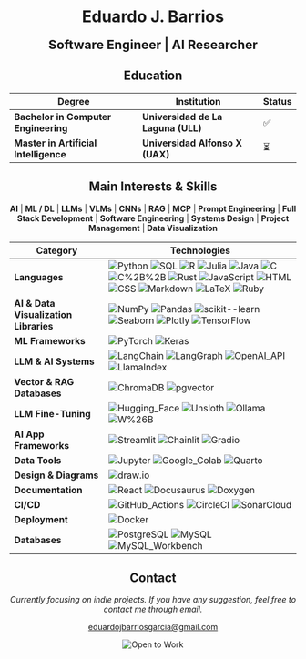 <div align="center">

<h1><strong>Eduardo J. Barrios</strong></h1>

<strong style="font-size: 22px;">
Software Engineer | AI Researcher
</strong>


## **Education**

| **Degree** | **Institution** | **Status** |
|---|---|---|
| **Bachelor in Computer Engineering** | **Universidad de La Laguna (ULL)** | ✅ |
| **Master in Artificial Intelligence** | **Universidad Alfonso X (UAX)** | ⏳ |

## **Main Interests & Skills**

**AI** | **ML / DL** | **LLMs** | **VLMs** | **CNNs** | **RAG** | **MCP** | **Prompt Engineering** | **Full Stack Development** | **Software Engineering** | **Systems Design** | **Project Management** | **Data Visualization**

| Category | Technologies |
|---|---|
| **Languages** | ![Python](https://img.shields.io/badge/Python-004d4d?style=for-the-badge) ![SQL](https://img.shields.io/badge/SQL-006060?style=for-the-badge) ![R](https://img.shields.io/badge/R-007373?style=for-the-badge) ![Julia](https://img.shields.io/badge/Julia-008686?style=for-the-badge) ![Java](https://img.shields.io/badge/Java-009999?style=for-the-badge) ![C](https://img.shields.io/badge/C-00acac?style=for-the-badge) ![C%2B%2B](https://img.shields.io/badge/C++-00bfbf?style=for-the-badge) ![Rust](https://img.shields.io/badge/Rust-00d2d2?style=for-the-badge) ![JavaScript](https://img.shields.io/badge/JavaScript-00e5e5?style=for-the-badge) ![HTML](https://img.shields.io/badge/HTML-00f7f7?style=for-the-badge) ![CSS](https://img.shields.io/badge/CSS-4dffff?style=for-the-badge) ![Markdown](https://img.shields.io/badge/Markdown-80ffff?style=for-the-badge) ![LaTeX](https://img.shields.io/badge/LaTeX-b3ffff?style=for-the-badge) ![Ruby](https://img.shields.io/badge/Ruby-e6ffff?style=for-the-badge) |
| **AI & Data Visualization Libraries** | ![NumPy](https://img.shields.io/badge/NumPy-004d4d?style=for-the-badge) ![Pandas](https://img.shields.io/badge/Pandas-006060?style=for-the-badge) ![scikit--learn](https://img.shields.io/badge/scikit--learn-007373?style=for-the-badge) ![Seaborn](https://img.shields.io/badge/Seaborn-008686?style=for-the-badge) ![Plotly](https://img.shields.io/badge/Plotly-009999?style=for-the-badge) ![TensorFlow](https://img.shields.io/badge/TensorFlow-00acac?style=for-the-badge) |
| **ML Frameworks** | ![PyTorch](https://img.shields.io/badge/PyTorch-004d4d?style=for-the-badge) ![Keras](https://img.shields.io/badge/Keras-006060?style=for-the-badge) |
| **LLM & AI Systems** | ![LangChain](https://img.shields.io/badge/LangChain-004d4d?style=for-the-badge) ![LangGraph](https://img.shields.io/badge/LangGraph-006060?style=for-the-badge) ![OpenAI_API](https://img.shields.io/badge/OpenAI_API-007373?style=for-the-badge) ![LlamaIndex](https://img.shields.io/badge/LlamaIndex-008686?style=for-the-badge) |
| **Vector & RAG Databases** | ![ChromaDB](https://img.shields.io/badge/ChromaDB-004d4d?style=for-the-badge) ![pgvector](https://img.shields.io/badge/pgvector-006060?style=for-the-badge) |
| **LLM Fine-Tuning** | ![Hugging_Face](https://img.shields.io/badge/Hugging_Face-004d4d?style=for-the-badge) ![Unsloth](https://img.shields.io/badge/Unsloth-006060?style=for-the-badge) ![Ollama](https://img.shields.io/badge/Ollama-007373?style=for-the-badge) ![W%26B](https://img.shields.io/badge/W%26B-008686?style=for-the-badge) |
| **AI App Frameworks** | ![Streamlit](https://img.shields.io/badge/Streamlit-004d4d?style=for-the-badge) ![Chainlit](https://img.shields.io/badge/Chainlit-006060?style=for-the-badge) ![Gradio](https://img.shields.io/badge/Gradio-007373?style=for-the-badge) |
| **Data Tools** | ![Jupyter](https://img.shields.io/badge/Jupyter-004d4d?style=for-the-badge) ![Google_Colab](https://img.shields.io/badge/Google_Colab-006060?style=for-the-badge) ![Quarto](https://img.shields.io/badge/Quarto-007373?style=for-the-badge) |
| **Design & Diagrams** | ![draw.io](https://img.shields.io/badge/draw.io-004d4d?style=for-the-badge) |
| **Documentation** | ![React](https://img.shields.io/badge/React-004d4d?style=for-the-badge) ![Docusaurus](https://img.shields.io/badge/Docusaurus-006060?style=for-the-badge) ![Doxygen](https://img.shields.io/badge/Doxygen-007373?style=for-the-badge) |
| **CI/CD** | ![GitHub_Actions](https://img.shields.io/badge/GitHub_Actions-004d4d?style=for-the-badge) ![CircleCI](https://img.shields.io/badge/CircleCI-006060?style=for-the-badge) ![SonarCloud](https://img.shields.io/badge/SonarCloud-007373?style=for-the-badge) |
| **Deployment** | ![Docker](https://img.shields.io/badge/Docker-004d4d?style=for-the-badge) |
| **Databases** | ![PostgreSQL](https://img.shields.io/badge/PostgreSQL-004d4d?style=for-the-badge) ![MySQL](https://img.shields.io/badge/MySQL-006060?style=for-the-badge) ![MySQL_Workbench](https://img.shields.io/badge/MySQL_Workbench-007373?style=for-the-badge) |

## Contact

*Currently focusing on indie projects. If you have any suggestion, feel free to contact me through email.*

[eduardojbarriosgarcia@gmail.com](mailto:eduardojbarriosgarcia@gmail.com)

![Open to Work](https://img.shields.io/badge/OPEN_TO_WORK-%F0%9F%9A%80-8CF0EB?style=for-the-badge&labelColor=1a1a1a)




